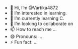 - 👋 Hi, I’m @Vartika4872
- 👀 I’m interested in learning.
- 🌱 I’m currently learning C.
- 💞️ I’m looking to collaborate on 
- 📫 How to reach me ...
- 😄 Pronouns: ...
- ⚡ Fun fact: ...

<!---
Vartika4872/Vartika4872 is a ✨ special ✨ repository because its `README.md` (this file) appears on your GitHub profile.
You can click the Preview link to take a look at your changes.
--->
